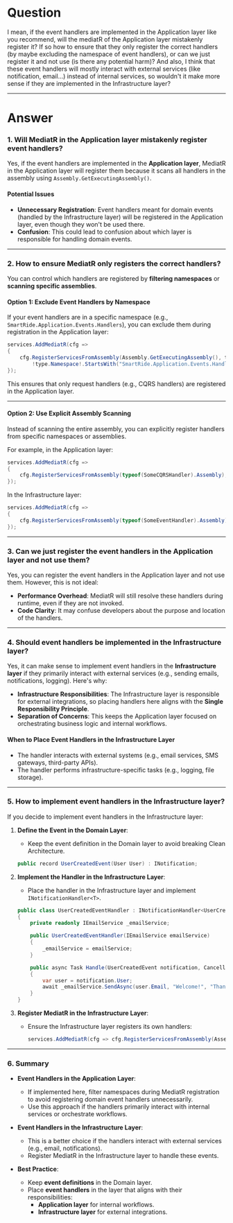 # Question

I mean, if the event handlers are implemented in the Application layer like you recommend, will the mediatR of the Application layer mistakenly register it? If so how to ensure that they only register the correct handlers (by maybe excluding the namespace of event handlers), or can we just register it and not use (is there any potential harm)? And also, I think that these event handlers will mostly interact with external services (like notification, email...) instead of internal services, so wouldn't it make more sense if they are implemented in the Infrastructure layer?

---

# Answer

### **1. Will MediatR in the Application layer mistakenly register event handlers?**
Yes, if the event handlers are implemented in the **Application layer**, MediatR in the Application layer will register them because it scans all handlers in the assembly using `Assembly.GetExecutingAssembly()`.

#### **Potential Issues**
- **Unnecessary Registration**: Event handlers meant for domain events (handled by the Infrastructure layer) will be registered in the Application layer, even though they won't be used there.
- **Confusion**: This could lead to confusion about which layer is responsible for handling domain events.

---

### **2. How to ensure MediatR only registers the correct handlers?**
You can control which handlers are registered by **filtering namespaces** or **scanning specific assemblies**.

#### **Option 1: Exclude Event Handlers by Namespace**
If your event handlers are in a specific namespace (e.g., `SmartRide.Application.Events.Handlers`), you can exclude them during registration in the Application layer:

```csharp
services.AddMediatR(cfg =>
{
    cfg.RegisterServicesFromAssembly(Assembly.GetExecutingAssembly(), type =>
        !type.Namespace!.StartsWith("SmartRide.Application.Events.Handlers"));
});
```

This ensures that only request handlers (e.g., CQRS handlers) are registered in the Application layer.

---

#### **Option 2: Use Explicit Assembly Scanning**
Instead of scanning the entire assembly, you can explicitly register handlers from specific namespaces or assemblies.

For example, in the Application layer:
```csharp
services.AddMediatR(cfg =>
{
    cfg.RegisterServicesFromAssembly(typeof(SomeCQRSHandler).Assembly); // Register only CQRS handlers
});
```

In the Infrastructure layer:
```csharp
services.AddMediatR(cfg =>
{
    cfg.RegisterServicesFromAssembly(typeof(SomeEventHandler).Assembly); // Register only event handlers
});
```

---

### **3. Can we just register the event handlers in the Application layer and not use them?**
Yes, you can register the event handlers in the Application layer and not use them. However, this is not ideal:
- **Performance Overhead**: MediatR will still resolve these handlers during runtime, even if they are not invoked.
- **Code Clarity**: It may confuse developers about the purpose and location of the handlers.

---

### **4. Should event handlers be implemented in the Infrastructure layer?**
Yes, it can make sense to implement event handlers in the **Infrastructure layer** if they primarily interact with external services (e.g., sending emails, notifications, logging). Here's why:
- **Infrastructure Responsibilities**: The Infrastructure layer is responsible for external integrations, so placing handlers here aligns with the **Single Responsibility Principle**.
- **Separation of Concerns**: This keeps the Application layer focused on orchestrating business logic and internal workflows.

#### **When to Place Event Handlers in the Infrastructure Layer**
- The handler interacts with external systems (e.g., email services, SMS gateways, third-party APIs).
- The handler performs infrastructure-specific tasks (e.g., logging, file storage).

---

### **5. How to implement event handlers in the Infrastructure layer?**
If you decide to implement event handlers in the Infrastructure layer:
1. **Define the Event in the Domain Layer**:
   - Keep the event definition in the Domain layer to avoid breaking Clean Architecture.
   ```csharp
   public record UserCreatedEvent(User User) : INotification;
   ```

2. **Implement the Handler in the Infrastructure Layer**:
   - Place the handler in the Infrastructure layer and implement `INotificationHandler<T>`.
   ```csharp
   public class UserCreatedEventHandler : INotificationHandler<UserCreatedEvent>
   {
       private readonly IEmailService _emailService;

       public UserCreatedEventHandler(IEmailService emailService)
       {
           _emailService = emailService;
       }

       public async Task Handle(UserCreatedEvent notification, CancellationToken cancellationToken)
       {
           var user = notification.User;
           await _emailService.SendAsync(user.Email, "Welcome!", "Thank you for registering.");
       }
   }
   ```

3. **Register MediatR in the Infrastructure Layer**:
   - Ensure the Infrastructure layer registers its own handlers:
     ```csharp
     services.AddMediatR(cfg => cfg.RegisterServicesFromAssembly(Assembly.GetExecutingAssembly()));
     ```

---

### **6. Summary**
- **Event Handlers in the Application Layer**:
  - If implemented here, filter namespaces during MediatR registration to avoid registering domain event handlers unnecessarily.
  - Use this approach if the handlers primarily interact with internal services or orchestrate workflows.

- **Event Handlers in the Infrastructure Layer**:
  - This is a better choice if the handlers interact with external services (e.g., email, notifications).
  - Register MediatR in the Infrastructure layer to handle these events.

- **Best Practice**:
  - Keep **event definitions** in the Domain layer.
  - Place **event handlers** in the layer that aligns with their responsibilities:
    - **Application layer** for internal workflows.
    - **Infrastructure layer** for external integrations.